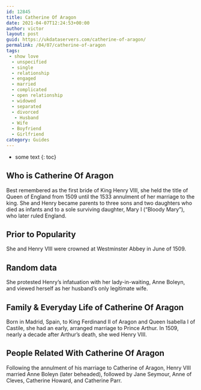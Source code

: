 ```yaml
---
id: 12845
title: Catherine Of Aragon
date: 2021-04-07T12:24:53+00:00
author: victor
layout: post
guid: https://ukdataservers.com/catherine-of-aragon/
permalink: /04/07/catherine-of-aragon
tags:
 - show love
  - unspecified
  - single
  - relationship
  - engaged
  - married
  - complicated
  - open relationship
  - widowed
  - separated
  - divorced
   - Husband
  - Wife
  - Boyfriend
  - Girlfriend
category: Guides
---
```


* some text
{: toc}


## Who is Catherine Of Aragon



Best remembered as the first bride of King Henry VIII, she held the title of Queen of England from 1509 until the 1533 annulment of her marriage to the king. She and Henry became parents to three sons and two daughters who died as infants and to a sole surviving daughter, Mary I (&#8220;Bloody Mary&#8221;), who later ruled England. 

                
                
                
## Prior to Popularity



She and Henry VIII were crowned at Westminster Abbey in June of 1509.

                
                
                
## Random data



She protested Henry&#8217;s infatuation with her lady-in-waiting, Anne Boleyn, and viewed herself as her husband&#8217;s only legitimate wife.

                
                
                
## Family & Everyday Life of Catherine Of Aragon



Born in Madrid, Spain, to King Ferdinand II of Aragon and Queen Isabella I of Castile, she had an early, arranged marriage to Prince Arthur. In 1509, nearly a decade after Arthur&#8217;s death, she wed Henry VIII.

                
                
                
## People Related With Catherine Of Aragon



Following the annulment of his marriage to Catherine of Aragon, Henry VIII married Anne Boleyn (later beheaded), followed by Jane Seymour, Anne of Cleves, Catherine Howard, and Catherine Parr.

                
              
            
          
          
          